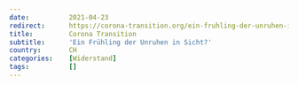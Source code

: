 ```yaml
---
date:          2021-04-23
redirect:      https://corona-transition.org/ein-fruhling-der-unruhen-in-sicht
title:         Corona Transition
subtitle:      'Ein Frühling der Unruhen in Sicht?'
country:       CH
categories:    [Widerstand]
tags:          []
---
```

